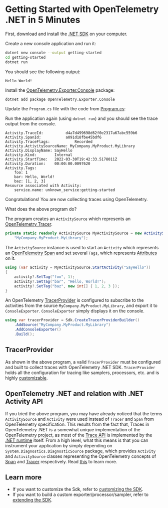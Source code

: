 # Getting Started with OpenTelemetry .NET in 5 Minutes

First, download and install the [.NET
SDK](https://dotnet.microsoft.com/download) on your computer.

Create a new console application and run it:

```sh
dotnet new console --output getting-started
cd getting-started
dotnet run
```

You should see the following output:

```text
Hello World!
```

Install the
[OpenTelemetry.Exporter.Console](../../../src/OpenTelemetry.Exporter.Console/README.md)
package:

```sh
dotnet add package OpenTelemetry.Exporter.Console
```

Update the `Program.cs` file with the code from [Program.cs](./Program.cs):

Run the application again (using `dotnet run`) and you should see the trace
output from the console.

```text
Activity.TraceId:          d4a7d499698d62f0e2317a67abc559b6
Activity.SpanId:           a091d18fbe45bdf6
Activity.TraceFlags:           Recorded
Activity.ActivitySourceName: MyCompany.MyProduct.MyLibrary
Activity.DisplayName: SayHello
Activity.Kind:        Internal
Activity.StartTime:   2022-03-30T19:42:33.5178011Z
Activity.Duration:    00:00:00.0097620
Activity.Tags:
    foo: 1
    bar: Hello, World!
    baz: [1, 2, 3]
Resource associated with Activity:
    service.name: unknown_service:getting-started
```

Congratulations! You are now collecting traces using OpenTelemetry.

What does the above program do?

The program creates an `ActivitySource` which represents an [OpenTelemetry
Tracer](https://github.com/open-telemetry/opentelemetry-specification/blob/main/specification/trace/api.md#tracer).

```csharp
private static readonly ActivitySource MyActivitySource = new ActivitySource(
    "MyCompany.MyProduct.MyLibrary");
```

The `ActivitySource` instance is used to start an `Activity` which represents an
[OpenTelemetry
Span](https://github.com/open-telemetry/opentelemetry-specification/blob/main/specification/trace/api.md#span)
and set several `Tags`, which represents
[Attributes](https://github.com/open-telemetry/opentelemetry-specification/blob/main/specification/trace/api.md#set-attributes)
on it.

```csharp
using (var activity = MyActivitySource.StartActivity("SayHello"))
{
    activity?.SetTag("foo", 1);
    activity?.SetTag("bar", "Hello, World!");
    activity?.SetTag("baz", new int[] { 1, 2, 3 });
}
```

An OpenTelemetry
[TracerProvider](#tracerprovider)
is configured to subscribe to the activities from the source
`MyCompany.MyProduct.MyLibrary`, and export it to `ConsoleExporter`.
`ConsoleExporter` simply displays it on the console.

```csharp
using var tracerProvider = Sdk.CreateTracerProviderBuilder()
    .AddSource("MyCompany.MyProduct.MyLibrary")
    .AddConsoleExporter()
    .Build();
```

## TracerProvider

As shown in the above program, a valid `TracerProvider` must be configured and
built to collect traces with OpenTelemetry .NET SDK. `TracerProvider` holds all
the configuration for tracing like samplers, processors, etc. and is highly
[customizable](../../../src/OpenTelemetry/README.md#tracing-configuration).

## OpenTelemetry .NET and relation with .NET Activity API

If you tried the above program, you may have already noticed that the terms
`ActivitySource` and `Activity` were used instead of `Tracer` and `Span` from
OpenTelemetry specification. This results from the fact that, Traces in
OpenTelemetry .NET is a somewhat unique implementation of the OpenTelemetry
project, as most of the [Trace
API](https://github.com/open-telemetry/opentelemetry-specification/blob/main/specification/trace/api.md)
is implemented by the [.NET runtime](https://github.com/dotnet/runtime) itself.
From a high level, what this means is that you can instrument your application
by simply depending on `System.Diagnostics.DiagnosticSource` package, which
provides `Activity` and `ActivitySource` classes representing the OpenTelemetry
concepts of
[Span](https://github.com/open-telemetry/opentelemetry-specification/blob/main/specification/trace/api.md#span)
and
[Tracer](https://github.com/open-telemetry/opentelemetry-specification/blob/main/specification/trace/api.md#tracer)
respectively. Read
[this](../../../src/OpenTelemetry.Api/README.md#introduction-to-opentelemetry-net-tracing-api)
to learn more.

## Learn more

* If you want to customize the Sdk, refer to [customizing
  the SDK](../customizing-the-sdk/README.md).
* If you want to build a custom exporter/processor/sampler, refer to [extending
  the SDK](../extending-the-sdk/README.md).
